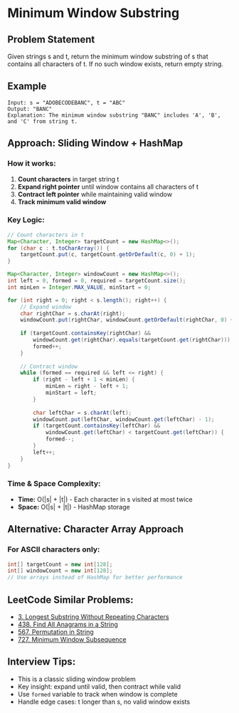 # Minimum Window Substring

## Problem Statement
Given strings s and t, return the minimum window substring of s that contains all characters of t. If no such window exists, return empty string.

## Example
```
Input: s = "ADOBECODEBANC", t = "ABC"
Output: "BANC"
Explanation: The minimum window substring "BANC" includes 'A', 'B', and 'C' from string t.
```

## Approach: Sliding Window + HashMap

### How it works:
1. **Count characters** in target string t
2. **Expand right pointer** until window contains all characters of t
3. **Contract left pointer** while maintaining valid window
4. **Track minimum valid window**

### Key Logic:
```java
// Count characters in t
Map<Character, Integer> targetCount = new HashMap<>();
for (char c : t.toCharArray()) {
    targetCount.put(c, targetCount.getOrDefault(c, 0) + 1);
}

Map<Character, Integer> windowCount = new HashMap<>();
int left = 0, formed = 0, required = targetCount.size();
int minLen = Integer.MAX_VALUE, minStart = 0;

for (int right = 0; right < s.length(); right++) {
    // Expand window
    char rightChar = s.charAt(right);
    windowCount.put(rightChar, windowCount.getOrDefault(rightChar, 0) + 1);
    
    if (targetCount.containsKey(rightChar) && 
        windowCount.get(rightChar).equals(targetCount.get(rightChar))) {
        formed++;
    }
    
    // Contract window
    while (formed == required && left <= right) {
        if (right - left + 1 < minLen) {
            minLen = right - left + 1;
            minStart = left;
        }
        
        char leftChar = s.charAt(left);
        windowCount.put(leftChar, windowCount.get(leftChar) - 1);
        if (targetCount.containsKey(leftChar) && 
            windowCount.get(leftChar) < targetCount.get(leftChar)) {
            formed--;
        }
        left++;
    }
}
```

### Time & Space Complexity:
- **Time:** O(|s| + |t|) - Each character in s visited at most twice
- **Space:** O(|s| + |t|) - HashMap storage

## Alternative: Character Array Approach

### For ASCII characters only:
```java
int[] targetCount = new int[128];
int[] windowCount = new int[128];
// Use arrays instead of HashMap for better performance
```

## LeetCode Similar Problems:
- [3. Longest Substring Without Repeating Characters](https://leetcode.com/problems/longest-substring-without-repeating-characters/)
- [438. Find All Anagrams in a String](https://leetcode.com/problems/find-all-anagrams-in-a-string/)
- [567. Permutation in String](https://leetcode.com/problems/permutation-in-string/)
- [727. Minimum Window Subsequence](https://leetcode.com/problems/minimum-window-subsequence/)

## Interview Tips:
- This is a classic sliding window problem
- Key insight: expand until valid, then contract while valid
- Use `formed` variable to track when window is complete
- Handle edge cases: t longer than s, no valid window exists 